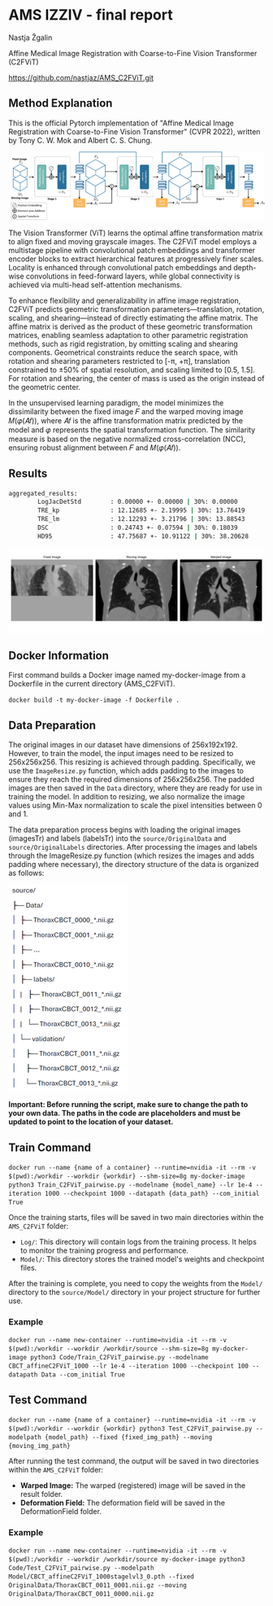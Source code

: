 # AMS IZZIV - final report
Nastja Žgalin

Affine Medical Image Registration with Coarse-to-Fine Vision Transformer (C2FViT)

https://github.com/nastjaz/AMS_C2FViT.git


## Method Explanation
This is the official Pytorch implementation of "Affine Medical Image Registration with Coarse-to-Fine Vision Transformer" (CVPR 2022), written by Tony C. W. Mok and Albert C. S. Chung.

![plot](./source/Figure/overview.png?raw=true)

The Vision Transformer (ViT) learns the optimal affine transformation matrix to align fixed and moving grayscale images. The C2FViT model employs a multistage pipeline with convolutional patch embeddings and transformer encoder blocks to extract hierarchical features at progressively finer scales. Locality is enhanced through convolutional patch embeddings and depth-wise convolutions in feed-forward layers, while global connectivity is achieved via multi-head self-attention mechanisms.

To enhance flexibility and generalizability in affine image registration, C2FViT predicts geometric transformation parameters—translation, rotation, scaling, and shearing—instead of directly estimating the affine matrix. The affine matrix is derived as the product of these geometric transformation matrices, enabling seamless adaptation to other parametric registration methods, such as rigid registration, by omitting scaling and shearing components. Geometrical constraints reduce the search space, with rotation and shearing parameters restricted to [-π, +π], translation constrained to ±50% of spatial resolution, and scaling limited to [0.5, 1.5]. For rotation and shearing, the center of mass is used as the origin instead of the geometric center.

In the unsupervised learning paradigm, the model minimizes the dissimilarity between the fixed image 𝐹 and the warped moving image 𝑀(𝜑(𝐴𝑓)), where 𝐴𝑓 is the affine transformation matrix predicted by the model and 𝜑 represents the spatial transformation function. 
The similarity measure is based on the negative normalized cross-correlation (NCC), ensuring robust alignment between 𝐹 and 𝑀(𝜑(𝐴𝑓)). 


## Results

```bash
aggregated_results:
        LogJacDetStd        : 0.00000 +- 0.00000 | 30%: 0.00000
        TRE_kp              : 12.12685 +- 2.19995 | 30%: 13.76419
        TRE_lm              : 12.12293 +- 3.21796 | 30%: 13.88543
        DSC                 : 0.24743 +- 0.07594 | 30%: 0.18039
        HD95                : 47.75687 +- 10.91122 | 30%: 38.20628
```

![plot](./source/Figure/0011.png?raw=true)


## Docker Information

First command builds a Docker image named my-docker-image from a Dockerfile in the current directory (AMS_C2FViT).

`docker build -t my-docker-image -f Dockerfile .`


## Data Preparation

The original images in our dataset have dimensions of 256x192x192. However, to train the model, the input images need to be resized to 256x256x256. This resizing is achieved through padding. Specifically, we use the `ImageResize.py` function, which adds padding to the images to ensure they reach the required dimensions of 256x256x256. The padded images are then saved in the `Data` directory, where they are ready for use in training the model. In addition to resizing, we also normalize the image values using Min-Max normalization to scale the pixel intensities between 0 and 1.

The data preparation process begins with loading the original images (imagesTr) and labels (labelsTr) into the `source/OriginalData` and `source/OriginalLabels` directories. After processing the images and labels through the ImageResize.py function (which resizes the images and adds padding where necessary), the directory structure of the data is organized as follows: 

![plot](./source/Figure/structure.png?raw=true)


**Important: Before running the script, make sure to change the path to your own data. The paths in the code are placeholders and must be updated to point to the location of your dataset.**


## Train Command

`docker run --name {name of a container} --runtime=nvidia -it --rm -v $(pwd):/workdir --workdir {workdir} --shm-size=8g my-docker-image python3 Train_C2FViT_pairwise.py --modelname {model_name} --lr 1e-4 --iteration 1000 --checkpoint 1000 --datapath {data_path} --com_initial True`

Once the training starts, files will be saved in two main directories within the `AMS_C2FViT` folder:
- `Log/`: This directory will contain logs from the training process. It helps to monitor the training progress and performance.
- `Model/`: This directory stores the trained model's weights and checkpoint files. 

After the training is complete, you need to copy the weights from the `Model/` directory to the `source/Model/` directory in your project structure for further use.

### Example

`docker run --name new-container --runtime=nvidia -it --rm -v $(pwd):/workdir --workdir /workdir/source --shm-size=8g my-docker-image python3 Code/Train_C2FViT_pairwise.py --modelname CBCT_affineC2FViT_1000 --lr 1e-4 --iteration 1000 --checkpoint 100 --datapath Data --com_initial True`


## Test Command

`docker run --name {name of a container} --runtime=nvidia -it --rm -v $(pwd):/workdir --workdir {workdir} python3 Test_C2FViT_pairwise.py --modelpath {model_path} --fixed {fixed_img_path} --moving {moving_img_path}`

After running the test command, the output will be saved in two directories within the `AMS_C2FViT` folder:

- **Warped Image:** The warped (registered) image will be saved in the result folder.
- **Deformation Field:** The deformation field will be saved in the DeformationField folder.

### Example

`docker run --name new-container --runtime=nvidia -it --rm -v $(pwd):/workdir --workdir /workdir/source my-docker-image python3 Code/Test_C2FViT_pairwise.py --modelpath Model/CBCT_affineC2FViT_1000stagelvl3_0.pth --fixed OriginalData/ThoraxCBCT_0011_0001.nii.gz --moving OriginalData/ThoraxCBCT_0011_0000.nii.gz`
